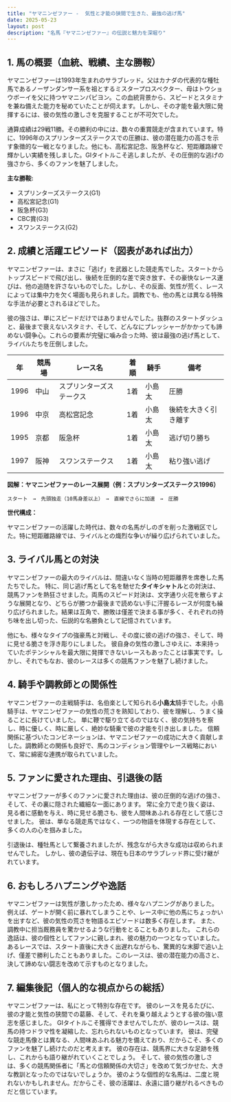 ```yaml
---
title: "ヤマニンゼファー -  気性と才能の狭間で生きた、最強の逃げ馬"
date: 2025-05-23
layout: post
description: "名馬『ヤマニンゼファー』の伝説と魅力を深堀り"
---
```


## 1. 馬の概要（血統、戦績、主な勝鞍）

ヤマニンゼファーは1993年生まれのサラブレッド。父はカナダの代表的な種牡馬であるノーザンダンサー系を祖とするミスタープロスペクター、母はトウショウボーイを父に持つヤマニンパピヨン。この血統背景から、スピードとスタミナを兼ね備えた能力を秘めていたことが伺えます。しかし、その才能を最大限に発揮するには、彼の気性の激しさを克服することが不可欠でした。

通算成績は29戦11勝。その勝利の中には、数々の重賞競走が含まれています。特に、1996年のスプリンターズステークスでの圧勝は、彼の潜在能力の高さを示す象徴的な一戦となりました。他にも、高松宮記念、阪急杯など、短距離路線で輝かしい実績を残しました。GIタイトルこそ逃しましたが、その圧倒的な逃げの強さから、多くのファンを魅了しました。

**主な勝鞍:**

* スプリンターズステークス(G1)
* 高松宮記念(G1)
* 阪急杯(G3)
* CBC賞(G3)
* スワンステークス(G2)


## 2. 成績と活躍エピソード（図表があれば出力）

ヤマニンゼファーは、まさに「逃げ」を武器とした競走馬でした。スタートからトップスピードで飛び出し、後続を圧倒的な差で突き放す、その豪快なレース運びは、他の追随を許さないものでした。しかし、その反面、気性が荒く、レースによっては集中力を欠く場面も見られました。調教でも、他の馬とは異なる特殊な手法が必要とされるほどでした。

彼の強さは、単にスピードだけではありませんでした。抜群のスタートダッシュと、最後まで衰えないスタミナ、そして、どんなにプレッシャーがかかっても諦めない闘争心。これらの要素が完璧に噛み合った時、彼は最強の逃げ馬として、ライバルたちを圧倒しました。

| 年 | 競馬場 | レース名 | 着順 | 騎手 | 備考 |
|---|---|---|---|---|---|
| 1996 | 中山 | スプリンターズステークス | 1着 | 小島太 | 圧勝 |
| 1996 | 中京 | 高松宮記念 | 1着 | 小島太 | 後続を大きく引き離す |
| 1995 | 京都 | 阪急杯 | 1着 | 小島太 | 逃げ切り勝ち |
| 1997 | 阪神 | スワンステークス | 1着 | 小島太 | 粘り強い逃げ |


**図解：ヤマニンゼファーのレース展開（例：スプリンターズステークス1996）**

```
スタート　→　先頭独走（10馬身差以上）　→　直線でさらに加速　→　圧勝
```

**世代構成：**

ヤマニンゼファーの活躍した時代は、数々の名馬がしのぎを削った激戦区でした。特に短距離路線では、ライバルとの熾烈な争いが繰り広げられていました。


## 3. ライバル馬との対決

ヤマニンゼファーの最大のライバルは、間違いなく当時の短距離界を席巻した馬たちでした。  特に、同じ逃げ馬として名を馳せた**タイキシャトル**との対決は、競馬ファンを熱狂させました。両馬のスピード対決は、文字通り火花を散らすような展開となり、どちらが勝つか最後まで読めない手に汗握るレースが何度も繰り広げられました。結果は互角で、勝敗は僅差で決まる事が多く、それぞれの持ち味を出し切った、伝説的な名勝負として記憶されています。

他にも、様々なタイプの強豪馬と対戦し、その度に彼の逃げの強さ、そして、時に見せる脆さを浮き彫りにしました。  彼自身の気性の激しさゆえに、本来持っていたポテンシャルを最大限に発揮できないレースもあったことは事実です。しかし、それでもなお、彼のレースは多くの競馬ファンを魅了し続けました。


## 4. 騎手や調教師との関係性

ヤマニンゼファーの主戦騎手は、名伯楽として知られる**小島太**騎手でした。小島騎手は、ヤマニンゼファーの気性の荒さを熟知しており、彼を理解し、うまく操ることに長けていました。  単に鞭で駆り立てるのではなく、彼の気持ちを察し、時に優しく、時に厳しく、絶妙な騎乗で彼の才能を引き出しました。  信頼関係に基づいたコンビネーションは、ヤマニンゼファーの成功に大きく貢献しました。調教師との関係も良好で、馬のコンディション管理やレース戦略において、常に綿密な連携が取られていました。


## 5. ファンに愛された理由、引退後の話

ヤマニンゼファーが多くのファンに愛された理由は、彼の圧倒的な逃げの強さ、そして、その裏に隠された繊細な一面にあります。  常に全力で走り抜く姿は、見る者に感動を与え、時に見せる脆さも、彼を人間味あふれる存在として感じさせました。  彼は、単なる競走馬ではなく、一つの物語を体現する存在として、多くの人の心を掴みました。

引退後は、種牡馬として繋養されましたが、残念ながら大きな成功は収められませんでした。  しかし、彼の遺伝子は、現在も日本のサラブレッド界に受け継がれています。


## 6. おもしろハプニングや逸話

ヤマニンゼファーは気性が激しかったため、様々なハプニングがありました。  例えば、ゲートが開く前に暴れてしまうことや、レース中に他の馬にちょっかいを出すなど、彼の気性の荒さを物語るエピソードは数多く存在します。  また、調教中に担当厩務員を驚かせるような行動をとることもありました。  これらの逸話は、彼の個性としてファンに親しまれ、彼の魅力の一つとなっていました。  あるレースでは、スタート直後に大きく出遅れながらも、驚異的な末脚で追い上げ、僅差で勝利したこともありました。このレースは、彼の潜在能力の高さと、決して諦めない闘志を改めて示すものとなりました。


## 7. 編集後記（個人的な視点からの総括）

ヤマニンゼファーは、私にとって特別な存在です。  彼のレースを見るたびに、彼の才能と気性の狭間での葛藤、そして、それを乗り越えようとする彼の強い意志を感じました。  GIタイトルこそ獲得できませんでしたが、彼のレースは、競馬の持つドラマ性を凝縮した、忘れられないものとなっています。  彼は、完璧な競走馬像とは異なる、人間味あふれる魅力を備えており、だからこそ、多くのファンを魅了し続けたのだと考えます。  彼の存在は、競馬界に大きな足跡を残し、これからも語り継がれていくことでしょう。  そして、彼の気性の激しさは、多くの競馬関係者に「馬との信頼関係の大切さ」を改めて気づかせた、大きな教訓となったのではないでしょうか。  彼のような個性的な名馬は、二度と現れないかもしれません。だからこそ、彼の活躍は、永遠に語り継がれるべきものだと信じています。
